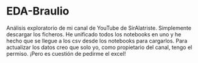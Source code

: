 # EDA-Braulio
Análisis exploratorio de mi canal de YouTube de SirAlatriste.
Simplemente descargar los ficheros. 
He unificado todos los notebooks en uno y he hecho que se llegue a los csv desde los notebooks para cargarlos.
Para actualizar los datos creo que solo yo, como propietario del canal, tengo el permiso. ¡Pero es cuestión de pedirme el excel!
